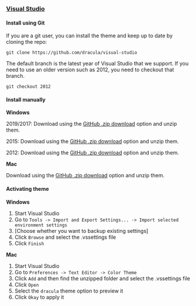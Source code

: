 ### [Visual Studio](https://www.visualstudio.com/)

#### Install using Git

If you are a git user, you can install the theme and keep up to date by cloning the repo:

    git clone https://github.com/dracula/visual-studio

The default branch is the latest year of Visual Studio that we support. If you need to use an older version such as 2012, you need to checkout that branch.

    git checkout 2012

#### Install manually

**Windows**

2019/2017: Download using the [GitHub .zip download](https://github.com/dracula/visual-studio/archive/master.zip) option and unzip them.

2015: Download using the [GitHub .zip download](https://github.com/dracula/visual-studio/archive/2015.zip) option and unzip them.

2012: Download using the [GitHub .zip download](https://github.com/dracula/visual-studio/archive/2012.zip) option and unzip them.

**Mac**

Download using the [GitHub .zip download](https://github.com/dracula/visual-studio/archive/master.zip) option and unzip them.

#### Activating theme

**Windows**

1.  Start Visual Studio
2.  Go to `Tools -> Import and Export Settings... -> Import selected environment settings`
3.  \[Choose whether you want to backup existing settings\]
4.  Click `Browse` and select the .vssettings file
5.  Click `Finish`

**Mac**

1.  Start Visual Studio
2.  Go to `Preferences -> Text Editor -> Color Theme`
3.  Click `Add` and then find the unzipped folder and select the .vssettings file
4.  Click `Open`
5.  Select the `dracula` theme option to preview it
6.  Click `Okay` to apply it
